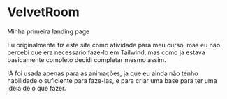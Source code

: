 # VelvetRoom
Minha primeira landing page


Eu originalmente fiz este site como atividade para meu curso, mas eu não percebi que era necessario faze-lo em Tailwind, mas como ja estava basicamente completo decidi completar mesmo assim.

IA foi usada apenas para as animações, ja que eu ainda não tenho habilidade o suficiente para faze-las, e para criar uma base para ter uma ideia de o que fazer.
